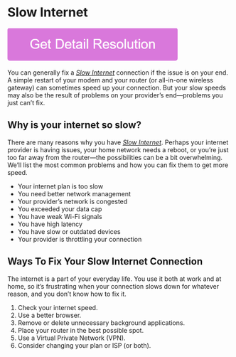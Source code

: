 # Slow Internet

[![Slow Internet](gett-stateed.png)](https://icncomputer.com/slow-internet/)

You can generally fix a *[Slow Internet](https://github.com/techisues/slow.internet)* connection if the issue is on your end. A simple restart of your modem and your router (or all-in-one wireless gateway) can sometimes speed up your connection. But your slow speeds may also be the result of problems on your provider’s end—problems you just can’t fix.

## Why is your internet so slow?

There are many reasons why you have *[Slow Internet](https://github.com/techisues/slow.internet)*. Perhaps your internet provider is having issues, your home network needs a reboot, or you’re just too far away from the router—the possibilities can be a bit overwhelming. We’ll list the most common problems and how you can fix them to get more speed.

* Your internet plan is too slow
* You need better network management
* Your provider’s network is congested
* You exceeded your data cap
* You have weak Wi-Fi signals
* You have high latency
* You have slow or outdated devices
* Your provider is throttling your connection

## Ways To Fix Your Slow Internet Connection

The internet is a part of your everyday life. You use it both at work and at home, so it’s frustrating when your connection slows down for whatever reason, and you don’t know how to fix it.

1. Check your internet speed.
2. Use a better browser.
3. Remove or delete unnecessary background applications.
4. Place your router in the best possible spot.
5. Use a Virtual Private Network (VPN).
6. Consider changing your plan or ISP (or both).
